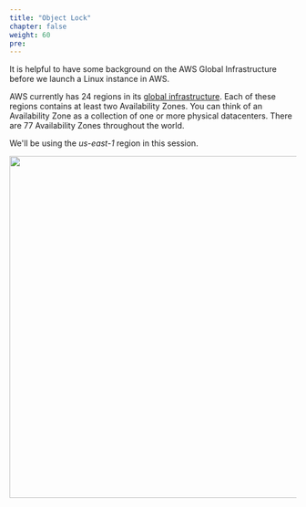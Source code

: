 ```yaml
---
title: "Object Lock"
chapter: false
weight: 60
pre:
---
```


It is helpful to have some background on the AWS Global Infrastructure before we launch a Linux instance in AWS.

AWS currently has 24 regions in its [global infrastructure](https://aws.amazon.com/about-aws/global-infrastructure/).
Each of these regions contains at least two Availability Zones. You can think of an Availability Zone as a collection
of one or more physical datacenters. There are 77 Availability Zones throughout the world. 

We'll be using the _us-east-1_ region in this session. 

<img src='/images/global_footprint.png' width='600px'>


